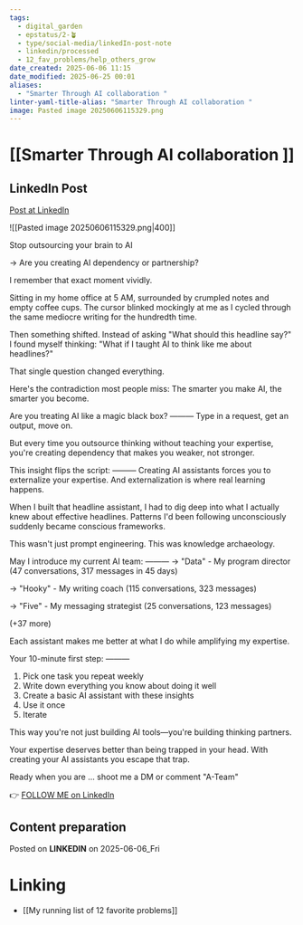 ```yaml
---
tags:
  - digital_garden
  - epstatus/2-🪴
  - type/social-media/linkedIn-post-note
  - linkedin/processed
  - 12_fav_problems/help_others_grow
date_created: 2025-06-06 11:15
date_modified: 2025-06-25 00:01
aliases:
  - "Smarter Through AI collaboration "
linter-yaml-title-alias: "Smarter Through AI collaboration "
image: Pasted image 20250606115329.png
---
```

# [[Smarter Through AI collaboration ]]

## LinkedIn Post

[Post at LinkedIn](https://www.linkedin.com/posts/sebastiankamilli_still-outsourcing-your-brain-to-ai-activity-7336690079609872384-ATXw?utm_source=share&utm_medium=member_desktop&rcm=ACoAAA1M1pkBgWCYPhT45EpfLiHzViQqRWNCIv4)

![[Pasted image 20250606115329.png|400]]

Stop outsourcing your brain to AI

→ Are you creating AI dependency or partnership?

I remember that exact moment vividly.

Sitting in my home office at 5 AM, surrounded by crumpled notes and empty coffee cups. The cursor blinked mockingly at me as I cycled through the same mediocre writing  for the hundredth time.

Then something shifted. Instead of asking "What should this headline say?" I found myself thinking: "What if I taught AI to think like me about headlines?"

That single question changed everything.

Here's the contradiction most people miss: 
The smarter you make AI, the smarter you become.

Are you treating AI like a magic black box?
——— Type in a request, get an output, move on. 

But every time you outsource thinking without teaching your expertise, you're creating dependency that makes you weaker, not stronger.

This insight flips the script:
———
Creating AI assistants forces you to externalize your expertise. 
And externalization is where real learning happens.

When I built that headline assistant, I had to dig deep into what I actually knew about effective headlines. Patterns I'd been following unconsciously suddenly became conscious frameworks.

This wasn't just prompt engineering. 
This was knowledge archaeology.

May I introduce my current AI team:
———
→ "Data" - My program director 
(47 conversations, 317 messages in 45 days)

→ "Hooky" - My writing coach 
(115 conversations, 323 messages)  

→ "Five" - My messaging strategist
(25 conversations, 123 messages)

(+37 more)

Each assistant makes me better at what I do while amplifying my expertise.

Your 10-minute first step:
———
1. Pick one task you repeat weekly
2. Write down everything you know about doing it well
3. Create a basic AI assistant with these insights
4. Use it once
5. Iterate

This way you're not just building AI tools—you're building thinking partners.

Your expertise deserves better than being trapped in your head. With creating your AI assistants you escape that trap.

Ready when you are ... shoot me a DM or comment "A-Team"

👉 [FOLLOW ME on LinkedIn](https://www.linkedin.com/comm/mynetwork/discovery-see-all?usecase=PEOPLE_FOLLOWS&followMember=sebastiankamilli)

## Content preparation

Posted on **LINKEDIN** on 2025-06-06_Fri

# Linking

+ [[My running list of 12 favorite problems]]